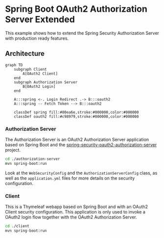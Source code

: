 # Spring Boot OAuth2 Authorization Server Extended

This example shows how to extend the Spring Security Authorization Server with production ready features.

## Architecture

```mermaid
graph TD
    subgraph Client
        A[OAuth2 Client]
    end
    subgraph Authorization Server
        B[OAuth2 Login]
    end

    A:::spring <-. Login Redirect .-> B:::oauth2
    A:::spring -- Fetch Token --> B:::oauth2
    
    classDef spring fill:#80ea6e,stroke:#000000,color:#000000
    classDef oauth2 fill:#c98979,stroke:#000000,color:#000000
```

### Authorization Server
The Authorization Server is an OAuth2 Authorization Server application based on Spring Boot and the
[spring-security-oauth2-authorization-server](https://spring.io/projects/spring-authorization-server) project.

```bash
cd ./authorization-server
mvn spring-boot:run
```

Look at the `WebSecurityConfig` and the `AuthorizationServerConfig` class, as well as the `application.yml` files for
more details on the security configuration.

### Client
This is a Thymeleaf webapp based on Spring Boot and with an OAuth2 Client security configuration. This application
is only used to invoke a OAuth2 login flow together with the OAuth2 Authorization Server.

```bash
cd ./client
mvn spring-boot:run
```
